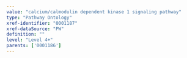 ```yaml
---
value: "calcium/calmodulin dependent kinase 1 signaling pathway"
type: "Pathway Ontology"
xref-identifier: "0001187"
xref-dataSource: "PW"
definition: ""
level: "Level 4+"
parents: ['0001186']
---
```

